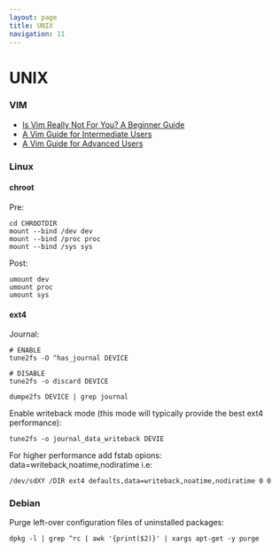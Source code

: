 ```yaml
---
layout: page
title: UNIX
navigation: 11
---
```


UNIX
====

### VIM
- [Is Vim Really Not For You? A Beginner Guide](https://thevaluable.dev/vim-beginner/)
- [A Vim Guide for Intermediate Users](https://thevaluable.dev/vim-intermediate/)
- [A Vim Guide for Advanced Users](https://thevaluable.dev/vim-advanced/)

### Linux
#### chroot
Pre:
```shell
cd CHROOTDIR
mount --bind /dev dev
mount --bind /proc proc
mount --bind /sys sys
```

Post:
```shell
umount dev
umount proc
umount sys
```

#### ext4
Journal:
```shell
# ENABLE
tune2fs -O ^has_journal DEVICE

# DISABLE
tune2fs -o discard DEVICE

dumpe2fs DEVICE | grep journal
```

Enable writeback mode (this mode will typically provide the best ext4 performance):
```shell
tune2fs -o journal_data_writeback DEVIE
```

For higher performance add fstab opions: data=writeback,noatime,nodiratime i.e:
```
/dev/sdXY /DIR ext4 defaults,data=writeback,noatime,nodiratime 0 0
```

### Debian
Purge left-over configuration files of uninstalled packages:
```shell
dpkg -l | grep ^rc | awk '{print($2)}' | xargs apt-get -y purge
```
